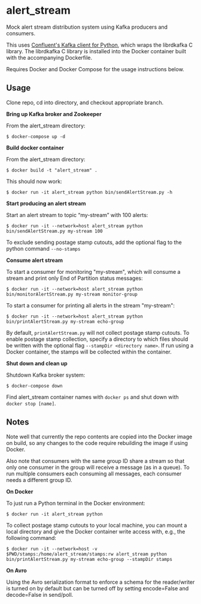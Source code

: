 alert_stream
============

Mock alert stream distribution system using Kafka producers and consumers.

This uses [Confluent's Kafka client for Python](https://github.com/confluentinc/confluent-kafka-python), which wraps the librdkafka C library. The librdkafka C library is installed into the Docker container built with the accompanying Dockerfile.

Requires Docker and Docker Compose for the usage instructions below.

Usage
-----

Clone repo, cd into directory, and checkout appropriate branch.

**Bring up Kafka broker and Zookeeper**

From the alert_stream directory:

```
$ docker-compose up -d
```

**Build docker container**

From the alert_stream directory:

```
$ docker build -t "alert_stream" .
```

This should now work:

```
$ docker run -it alert_stream python bin/sendAlertStream.py -h
```

**Start producing an alert stream**

Start an alert stream to topic “my-stream” with 100 alerts:

```
$ docker run -it --network=host alert_stream python bin/sendAlertStream.py my-stream 100
```

To exclude sending postage stamp cutouts, add the optional flag to the python command `--no-stamps`

**Consume alert stream**

To start a consumer for monitoring "my-stream", which will consume a stream and print only End of Partition status messages:

```
$ docker run -it --network=host alert_stream python bin/monitorAlertStream.py my-stream monitor-group
```

To start a consumer for printing all alerts in the stream "my-stream":

```
$ docker run -it --network=host alert_stream python bin/printAlertStream.py my-stream echo-group
```

By default, `printAlertStream.py` will not collect postage stamp cutouts. To enable postage stamp collection, specify a directory to which files should be written with the optional flag `--stampDir <directory name>`. If run using a Docker container, the stamps will be collected within the container.

**Shut down and clean up**

Shutdown Kafka broker system:

```
$ docker-compose down
```

Find alert_stream container names with `docker ps` and shut down with `docker stop [name]`.

Notes
-----

Note well that currently the repo contents are copied into the Docker image on build, so any changes to the code require rebuilding the image if using Docker.

Also note that consumers with the same group ID share a stream so that only one consumer in the group will receive a message (as in a queue). To run multiple consumers each consuming all messages, each consumer needs a different group ID.

**On Docker**

To just run a Python terminal in the Docker environment:

```
$ docker run -it alert_stream python
```

To collect postage stamp cutouts to your local machine, you can mount a local directory and give the Docker container write access with, e.g., the following command:

```
$ docker run -it --network=host -v $PWD/stamps:/home/alert_stream/stamps:rw alert_stream python bin/printAlertStream.py my-stream echo-group --stampDir stamps
```

**On Avro**

Using the Avro serialization format to enforce a schema for the reader/writer is turned on by default but can be turned off by setting encode=False and decode=False in send/poll.
